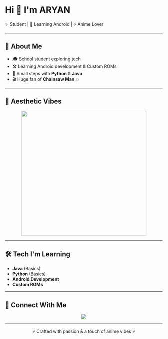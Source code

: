 # Hi 👋 I'm ARYAN  

✨ Student | 📱 Learning Android | ⚡ Anime Lover  

---

## 🌸 About Me  
- 🎓 School student exploring tech  
- 🛠 Learning Android development & Custom ROMs  
- 🐍 Small steps with **Python** & **Java**  
- 🎬 Huge fan of **Chainsaw Man** 💥  

---

## 🌌 Aesthetic Vibes
<p align="center">
  <img src="https://github.com/ARYANGODxDOfficial/ARYANGODxDOfficial/blob/32a4fd785ccfea0320bc6536d1ef7135c7c3109c/demon-slayer-5120x2880-23247.jpg" width="400" />
</p>



---

## 🛠 Tech I'm Learning  
- **Java** (Basics)  
- **Python** (Basics)  
- **Android Development**  
- **Custom ROMs**  

---

## 🔗 Connect With Me  
<p align="center">
  <a href="https://t.me/aryangodxdoff">
    <img src="https://img.shields.io/badge/Telegram-2CA5E0?style=for-the-badge&logo=telegram&logoColor=white" />
  </a>
</p>

---

<p align="center">⚡ Crafted with passion & a touch of anime vibes ⚡</p>
